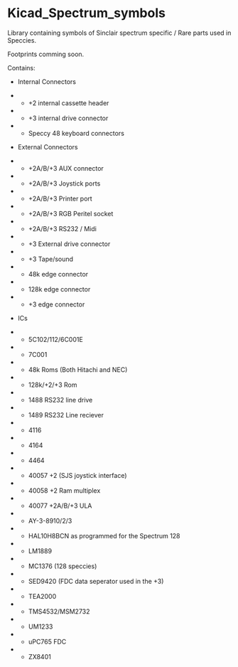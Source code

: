 # Kicad_Spectrum_symbols
Library containing symbols of Sinclair spectrum specific / Rare parts used in Speccies. 

Footprints comming soon.

Contains:
*  Internal Connectors
* - +2 internal cassette header
* - +3 internal drive connector
* - Speccy 48 keyboard connectors
    
*  External Connectors
* - +2A/B/+3 AUX connector
* - +2A/B/+3 Joystick ports
* - +2A/B/+3 Printer port
* - +2A/B/+3 RGB Peritel socket
* - +2A/B/+3 RS232 / Midi
* - +3 External drive connector
* - +3 Tape/sound
* - 48k edge connector
* - 128k edge connector
* - +3 edge connector

*  ICs
* - 5C102/112/6C001E
* - 7C001
* - 48k Roms (Both Hitachi and NEC)
* - 128k/+2/+3 Rom
* - 1488 RS232 line drive
* - 1489 RS232 Line reciever
* - 4116
* - 4164
* - 4464
* - 40057 +2 (SJS joystick interface)
* - 40058 +2 Ram multiplex
* - 40077 +2A/B/+3 ULA
* - AY-3-8910/2/3
* - HAL10H8BCN as programmed for the Spectrum 128
* - LM1889
* - MC1376 (128 speccies)
* - SED9420 (FDC data seperator used in the +3)
* - TEA2000
* - TMS4532/MSM2732
* - UM1233
* - uPC765 FDC
* - ZX8401
